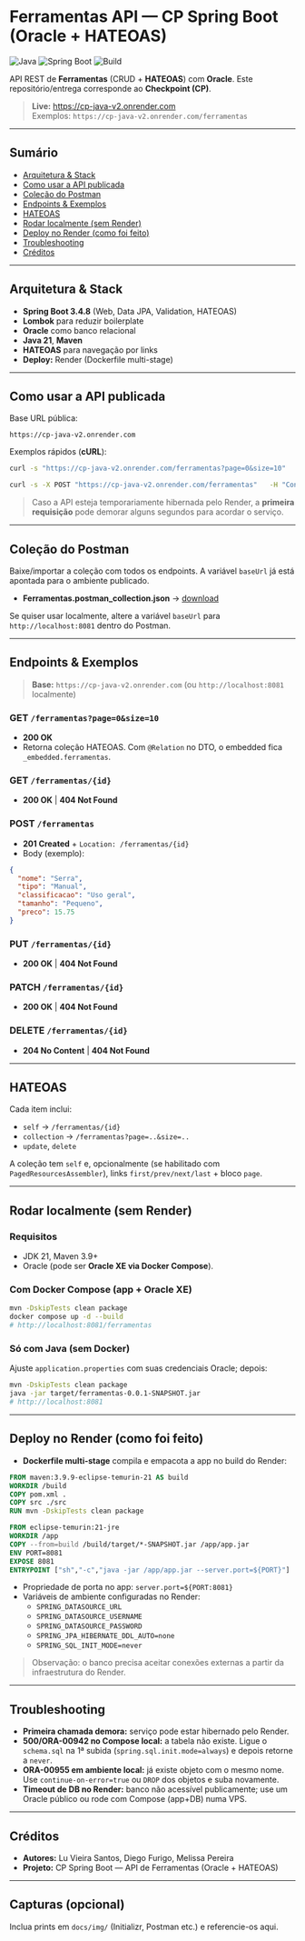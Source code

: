 # Ferramentas API — CP Spring Boot (Oracle + HATEOAS)

![Java](https://img.shields.io/badge/Java-21-blue) ![Spring Boot](https://img.shields.io/badge/Spring%20Boot-3.4.8-brightgreen) ![Build](https://img.shields.io/badge/build-Maven-orange)

API REST de **Ferramentas** (CRUD + **HATEOAS**) com **Oracle**. Este repositório/entrega corresponde ao **Checkpoint (CP)**.

> **Live:** https://cp-java-v2.onrender.com  
> Exemplos: `https://cp-java-v2.onrender.com/ferramentas`

---

## Sumário
- [Arquitetura & Stack](#arquitetura--stack)
- [Como usar a API publicada](#como-usar-a-api-publicada)
- [Coleção do Postman](#coleção-do-postman)
- [Endpoints & Exemplos](#endpoints--exemplos)
- [HATEOAS](#hateoas)
- [Rodar localmente (sem Render)](#rodar-localmente-sem-render)
- [Deploy no Render (como foi feito)](#deploy-no-render-como-foi-feito)
- [Troubleshooting](#troubleshooting)
- [Créditos](#créditos)

---

## Arquitetura & Stack
- **Spring Boot 3.4.8** (Web, Data JPA, Validation, HATEOAS)
- **Lombok** para reduzir boilerplate
- **Oracle** como banco relacional
- **Java 21**, **Maven**
- **HATEOAS** para navegação por links
- **Deploy:** Render (Dockerfile multi-stage)

---

## Como usar a API publicada
Base URL pública:
```
https://cp-java-v2.onrender.com
```

Exemplos rápidos (**cURL**):

```bash
curl -s "https://cp-java-v2.onrender.com/ferramentas?page=0&size=10"

curl -s -X POST "https://cp-java-v2.onrender.com/ferramentas"   -H "Content-Type: application/json"   -d '{"nome":"Serra","tipo":"Manual","classificacao":"Uso geral","tamanho":"Pequeno","preco":15.75}'
```

> Caso a API esteja temporariamente hibernada pelo Render, a **primeira requisição** pode demorar alguns segundos para acordar o serviço.

---

## Coleção do Postman
Baixe/importar a coleção com todos os endpoints. A variável `baseUrl` já está apontada para o ambiente publicado.

- **Ferramentas.postman_collection.json** → [download](sandbox:/mnt/data/postman/Ferramentas.postman_collection_render.json)

Se quiser usar localmente, altere a variável `baseUrl` para `http://localhost:8081` dentro do Postman.

---

## Endpoints & Exemplos

> **Base:** `https://cp-java-v2.onrender.com` (ou `http://localhost:8081` localmente)

### GET `/ferramentas?page=0&size=10`
- **200 OK**
- Retorna coleção HATEOAS. Com `@Relation` no DTO, o embedded fica `_embedded.ferramentas`.

### GET `/ferramentas/{id}`
- **200 OK** | **404 Not Found**

### POST `/ferramentas`
- **201 Created** + `Location: /ferramentas/{id}`
- Body (exemplo):
```json
{
  "nome": "Serra",
  "tipo": "Manual",
  "classificacao": "Uso geral",
  "tamanho": "Pequeno",
  "preco": 15.75
}
```

### PUT `/ferramentas/{id}`
- **200 OK** | **404 Not Found**

### PATCH `/ferramentas/{id}`
- **200 OK** | **404 Not Found**

### DELETE `/ferramentas/{id}`
- **204 No Content** | **404 Not Found**

---

## HATEOAS
Cada item inclui:
- `self` → `/ferramentas/{id}`
- `collection` → `/ferramentas?page=..&size=..`
- `update`, `delete`

A coleção tem `self` e, opcionalmente (se habilitado com `PagedResourcesAssembler`), links `first/prev/next/last` + bloco `page`.

---

## Rodar localmente (sem Render)

### Requisitos
- JDK 21, Maven 3.9+
- Oracle (pode ser **Oracle XE via Docker Compose**).

### Com Docker Compose (app + Oracle XE)
```bash
mvn -DskipTests clean package
docker compose up -d --build
# http://localhost:8081/ferramentas
```

### Só com Java (sem Docker)
Ajuste `application.properties` com suas credenciais Oracle; depois:
```bash
mvn -DskipTests clean package
java -jar target/ferramentas-0.0.1-SNAPSHOT.jar
# http://localhost:8081
```

---

## Deploy no Render (como foi feito)
- **Dockerfile multi-stage** compila e empacota a app no build do Render:
```dockerfile
FROM maven:3.9.9-eclipse-temurin-21 AS build
WORKDIR /build
COPY pom.xml .
COPY src ./src
RUN mvn -DskipTests clean package

FROM eclipse-temurin:21-jre
WORKDIR /app
COPY --from=build /build/target/*-SNAPSHOT.jar /app/app.jar
ENV PORT=8081
EXPOSE 8081
ENTRYPOINT ["sh","-c","java -jar /app/app.jar --server.port=${PORT}"]
```
- Propriedade de porta no app: `server.port=${PORT:8081}`
- Variáveis de ambiente configuradas no Render:
    - `SPRING_DATASOURCE_URL`
    - `SPRING_DATASOURCE_USERNAME`
    - `SPRING_DATASOURCE_PASSWORD`
    - `SPRING_JPA_HIBERNATE_DDL_AUTO=none`
    - `SPRING_SQL_INIT_MODE=never`

> Observação: o banco precisa aceitar conexões externas a partir da infraestrutura do Render.

---

## Troubleshooting
- **Primeira chamada demora:** serviço pode estar hibernado pelo Render.
- **500/ORA-00942 no Compose local:** a tabela não existe. Ligue o `schema.sql` na 1ª subida (`spring.sql.init.mode=always`) e depois retorne a `never`.
- **ORA-00955 em ambiente local:** já existe objeto com o mesmo nome. Use `continue-on-error=true` ou `DROP` dos objetos e suba novamente.
- **Timeout de DB no Render:** banco não acessível publicamente; use um Oracle público ou rode com Compose (app+DB) numa VPS.

---

## Créditos
- **Autores:** Lu Vieira Santos, Diego Furigo, Melissa Pereira
- **Projeto:** CP Spring Boot — API de Ferramentas (Oracle + HATEOAS)

---

## Capturas (opcional)
Inclua prints em `docs/img/` (Initializr, Postman etc.) e referencie-os aqui.
